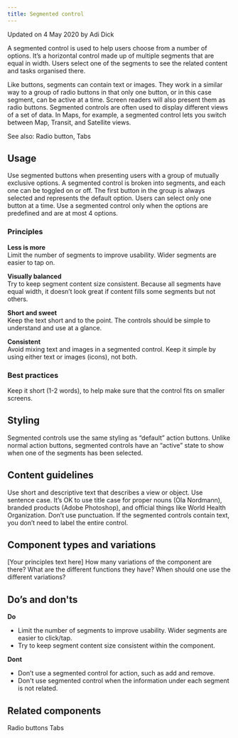 ```yaml
---
title: Segmented control
---
```


<p class="u-d1">Updated on 4 May 2020 by Adi Dick</p>

A segmented control is used to help users choose from a number of options. It’s a horizontal control made up of multiple segments that are equal in width. Users select one of the segments to see the related content and tasks organised there.

Like buttons, segments can contain text or images. They work in a similar way to a group of radio buttons in that only one button, or in this case segment, can be active at a time. Screen readers will also present them as radio buttons. Segmented controls are often used to display different views of a set of data. In Maps, for example, a segmented control lets you switch between Map, Transit, and Satellite views.

See also: Radio button, Tabs

## Usage

Use segmented buttons when presenting users with a group of mutually exclusive options. A segmented control is broken into segments, and each one can be toggled on or off. The first button in the group is always selected and represents the default option. Users can select only one button at a time. Use a segmented control only when the options are predefined and are at most 4 options.

### Principles

**Less is more**<br />
Limit the number of segments to improve usability. Wider segments are easier to tap on.

**Visually balanced**<br />
Try to keep segment content size consistent. Because all segments have equal width, it doesn’t look great if content fills some segments but not others.

**Short and sweet**<br />
Keep the text short and to the point. The controls should be simple to understand and use at a glance.

**Consistent**<br />
Avoid mixing text and images in a segmented control. Keep it simple by using either text or images (icons), not both.

### Best practices

Keep it short (1-2 words), to help make sure that the control fits on smaller screens.

<!--
These sections aren't relevant yet but may be filled out later

## Anatomy
This should give a breakdown of the various types of components] and show what elements the components are made of.

## Hierarchy and placement

### Hierarchy
This section explains how a component should be used in relation to other elements on the page.

### Placement
This section explains how a component should be placed in relation to other elements on the page.

## Variants
This should show the individua.
-->

## Styling

Segmented controls use the same styling as “default” action buttons. Unlike normal action buttons, segmented controls have an “active” state to show when one of the segments has been selected.

## Content guidelines

Use short and descriptive text that describes a view or object.
Use sentence case. It’s OK to use title case for proper nouns (Ola Nordmann), branded products (Adobe Photoshop), and official things like World Health Organization.
Don’t use punctuation.
If the segmented controls contain text, you don’t need to label the entire control.

## Component types and variations

[Your principles text here]
How many variations of the component are there? What are the different functions they have? When should one use the different variations?

## Do’s and don'ts

**Do**

- Limit the number of segments to improve usability. Wider segments are easier to click/tap.
- Try to keep segment content size consistent within the component.

**Dont**

- Don’t use a segmented control for action, such as add and remove.
- Don't use segmented control when the information under each segment is not related.

<!--
## Accessibility
-->

## Related components

Radio buttons
Tabs
